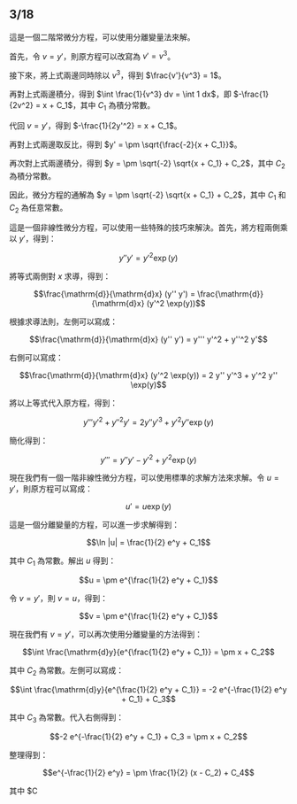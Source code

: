 ## 3/18

這是一個二階常微分方程，可以使用分離變量法來解。

首先，令 $v=y'$，則原方程可以改寫為 $v' = v^3$。

接下來，將上式兩邊同時除以 $v^3$，得到 $\frac{v'}{v^3} = 1$。

再對上式兩邊積分，得到 $\int \frac{1}{v^3} dv = \int 1 dx$，即 $-\frac{1}{2v^2} = x + C_1$，其中 $C_1$ 為積分常數。

代回 $v=y'$，得到 $-\frac{1}{2y'^2} = x + C_1$。

再對上式兩邊取反比，得到 $y' = \pm \sqrt{\frac{-2}{x + C_1}}$。

再次對上式兩邊積分，得到 $y = \pm \sqrt{-2} \sqrt{x + C_1} + C_2$，其中 $C_2$ 為積分常數。

因此，微分方程的通解為 $y = \pm \sqrt{-2} \sqrt{x + C_1} + C_2$，其中 $C_1$ 和 $C_2$ 為任意常數。

這是一個非線性微分方程，可以使用一些特殊的技巧來解決。首先，將方程兩側乘以 $y'$，得到：

$$y'' y' = y'^2 \exp(y)$$

將等式兩側對 $x$ 求導，得到：

$$\frac{\mathrm{d}}{\mathrm{d}x} (y'' y') = \frac{\mathrm{d}}{\mathrm{d}x} (y'^2 \exp(y))$$

根據求導法則，左側可以寫成：

$$\frac{\mathrm{d}}{\mathrm{d}x} (y'' y') = y''' y'^2 + y''^2 y'$$

右側可以寫成：

$$\frac{\mathrm{d}}{\mathrm{d}x} (y'^2 \exp(y)) = 2 y'' y'^3 + y'^2 y'' \exp(y)$$

將以上等式代入原方程，得到：

$$y''' y'^2 + y''^2 y' = 2 y'' y'^3 + y'^2 y'' \exp(y)$$

簡化得到：

$$y''' = y'' y' - y'^2 + y'^2 \exp(y)$$

現在我們有一個一階非線性微分方程，可以使用標準的求解方法來求解。令 $u = y'$，則原方程可以寫成：

$$u' = u \exp(y)$$

這是一個分離變量的方程，可以進一步求解得到：

$$\ln |u| = \frac{1}{2} e^y + C_1$$

其中 $C_1$ 為常數。解出 $u$ 得到：

$$u = \pm e^{\frac{1}{2} e^y + C_1}$$

令 $v = y'$，則 $v = u$，得到：

$$v = \pm e^{\frac{1}{2} e^y + C_1}$$

現在我們有 $v = y'$，可以再次使用分離變量的方法得到：

$$\int \frac{\mathrm{d}y}{e^{\frac{1}{2} e^y + C_1}} = \pm x + C_2$$

其中 $C_2$ 為常數。左側可以寫成：

$$\int \frac{\mathrm{d}y}{e^{\frac{1}{2} e^y + C_1}} = -2 e^{-\frac{1}{2} e^y + C_1} + C_3$$

其中 $C_3$ 為常數。代入右側得到：

$$-2 e^{-\frac{1}{2} e^y + C_1} + C_3 = \pm x + C_2$$

整理得到：

$$e^{-\frac{1}{2} e^y} = \pm \frac{1}{2} (x - C_2) + C_4$$

其中 $C